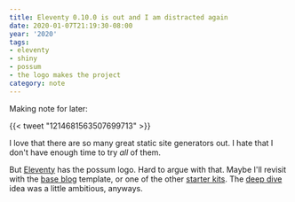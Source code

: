 ```yaml
---
title: Eleventy 0.10.0 is out and I am distracted again
date: 2020-01-07T21:19:30-08:00
year: '2020'
tags:
- eleventy
- shiny
- possum
- the logo makes the project
category: note
---
```

Making note for later:

{{< tweet "1214681563507699713" >}}

I love that there are so many great static site generators out.
I hate that I don't have enough time to try *all* of them.

But [Eleventy](https://11ty.io) has the possum logo.
Hard to argue with that.
Maybe I'll revisit with the [base blog][] template, or one of the other [starter kits][].
The [deep dive][] idea was a little ambitious, anyways.

[base blog]: https://github.com/11ty/eleventy-base-blog
[starter kits]: https://www.11ty.dev/docs/starter/
[deep dive]: post/2019/eleventy/index.md
